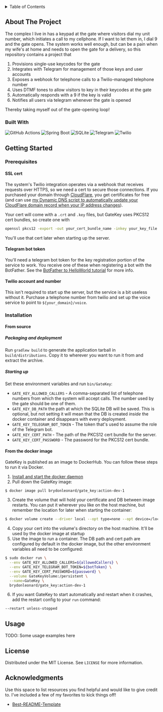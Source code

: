 <!-- TABLE OF CONTENTS -->
<details>
  <summary>Table of Contents</summary>
  <ol>
    <li>
      <a href="#about-the-project">About The Project</a>
      <ul>
        <li><a href="#built-with">Built With</a></li>
      </ul>
    </li>
    <li>
      <a href="#getting-started">Getting Started</a>
      <ul>
        <li><a href="#prerequisites">Prerequisites</a></li>
        <li><a href="#installation">Installation</a></li>
      </ul>
    </li>
    <li><a href="#usage">Usage</a></li>
    <li><a href="#license">License</a></li>
    <li><a href="#acknowledgments">Acknowledgments</a></li>
  </ol>
</details>



<!-- ABOUT THE PROJECT -->

## About The Project

The complex I live in has a keypad at the gate where visitors dial my unit number, which initiates a call to my
cellphone. If I want to let them in, I dial 9 and the gate opens. The system works well enough, but can be a pain when
my wife's at home and needs to open the gate for a delivery, so this repository contains a project that

1. Provisions single-use keycodes for the gate
2. Integrates with Telegram for management of those keys and user accounts
3. Exposes a webhook for telephone calls to a Twilio-managed telephone number
4. Uses DTMF tones to allow visitors to key in their keycodes at the gate
5. Automatically responds with a 9 if the key is valid
6. Notifies all users via telegram whenever the gate is opened

Thereby taking myself out of the gate-opening loop!

### Built With

![GitHub Actions](https://img.shields.io/badge/github%20actions-%232671E5.svg?style=for-the-badge&logo=githubactions&logoColor=white)
![Spring Boot](https://img.shields.io/badge/Spring_Boot-%236DB33F.svg?style=for-the-badge&logo=springboot&logoColor=white)
![SQLite](https://img.shields.io/badge/sqlite-%2307405e.svg?style=for-the-badge&logo=sqlite&logoColor=white)
![Telegram](https://img.shields.io/badge/Telegram-2CA5E0?style=for-the-badge&logo=telegram&logoColor=white)
![Twilio](https://img.shields.io/badge/Twilio-F22F46?style=for-the-badge&logo=Twilio&logoColor=white)

## Getting Started

### Prerequisites

#### SSL cert

The system's Twilio integration operates via a webhook that receives requests over HTTPS, so we need a cert to secure
those connections.
If you purchased your domain through [CloudFlare](https://www.cloudflare.com/products/registrar/), you get certificates
for free (and can
use [my Dynamic DNS script to automatically update your CloudFlare domain record when your IP address changes](https://github.com/BrydonLeonard/CloudFlareDDNS)).

Your cert will come with a `.crt` and `.key` files, but GateKey uses PKCS12 cert bundles, so create one with

```bash
openssl pkcs12 -export -out your_cert_bundle_name -inkey your_key_file.key -in your_cert_file.crt
```

You'll use that cert later when starting up the server.

#### Telegram bot token

You'll need a telegram bot token for the key registration portion of the service to work. You receive one of these when
registering a bot with the BotFather. See the
[BotFather to HelloWorld tutorial](https://core.telegram.org/bots/tutorial) for more info.

#### Twilio account and number

This isn't required to start up the server, but the service is a bit useless without it. Purchase a telephone number
from twilio and set up the voice service to point to `${your_domain}/voice`.

### Installation

#### From source

##### Packaging and deployment

Run `gradlew build` to generate the application tarball in `build/distributions`. Copy it to wherever you want to run it
from
and extract the archive.

##### Starting up

Set these environment variables and run `bin/GateKey`:

- `GATE_KEY_ALLOWED_CALLERS` - A comma-separated list of telephone numbers from which the system will accept calls. The
  number
  used by the gate should be one of them.
- `GATE_KEY_DB_PATH` the path at which the SQLite DB will be saved. This is optional, but not setting it will mean that
  the DB is created _inside_ the docker container and disappears with every deployment.
- `GATE_KEY_TELEGRAM_BOT_TOKEN` - The token that's used to assume the role of the Telegram bot.
- `GATE_KEY_CERT_PATH` - The path of the PKCS12 cert bundle for the server.
- `GATE_KEY_CERT_PASSWORD` - The password for the PKCS12 cert bundle.

#### From the docker image

GateKey is published as an image to DockerHub. You can follow these steps to run it via Docker.

1. [Install and start the docker daemon](https://docs.docker.com/engine/install/ubuntu/)
2. Pull down the GateKey image:

```bash
$ docker image pull brydonleonard/gate_key:action-dev-1
```

3. Create the volume that will hold your certificate and DB between image restarts. You can put it wherever you like on
   the host machine, but remember the location for later when starting the container:

```bash
$ docker volume create --driver local --opt type=none --opt device=/location/on/the/host/machine --opt o=bind GateKeyVolume
```

4. Copy your cert into the volume's directory on the host machine. It'll be used by the docker image at startup
5. Use the image to run a container. The DB path and cert path are configured by default in the docker image, but the
   other environment variables all need to be configured:

```bash
$ sudo docker run \
  --env GATE_KEY_ALLOWED_CALLERS=${allowedCallers} \
  --env GATE_KEY_TELEGRAM_BOT_TOKEN=${botToken} \
  --env GATE_KEY_CERT_PASSWORD=${password} \
  --volume GateKeyVolume:/persistent \
  --name=GateKey \
  brydonleonard/gate_key:action-dev-1
```

6. If you want GateKey to start automatically and restart when it crashes, add the restart config to your `run` command:

```bash
--restart unless-stopped
```

## Usage

TODO: Some usage examples here

## License

Distributed under the MIT License. See `LICENSE` for more information.

<!-- ACKNOWLEDGMENTS -->

## Acknowledgments

Use this space to list resources you find helpful and would like to give credit to. I've included a few of my favorites
to kick things off!

* [Best-README-Template](https://github.com/othneildrew/Best-README-Template/blob/master/README.md)
